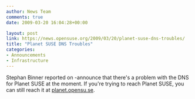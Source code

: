 ```yaml
---
author: News Team
comments: true
date: 2009-03-20 16:04:28+00:00

layout: post
link: https://news.opensuse.org/2009/03/20/planet-suse-dns-troubles/
title: "Planet SUSE DNS Troubles"
categories:
- Announcements
- Infrastructure
---
```

Stephan Binner reported on -announce that there's a problem with the DNS for Planet SUSE at the moment. If you're trying to reach Planet SUSE, you can still reach it at [planet.opensu.se](http://planet.opensu.se/).		
